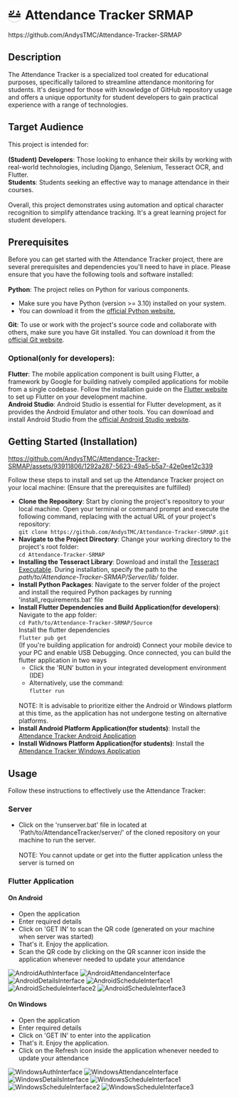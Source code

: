 **<h1><img src="https://github.com/AndysTMC/Attendance-Tracker-SRMAP/blob/222bb0104c3460f86d30b8ec818fb33ce3fc987f/Source/android/app/src/main/res/mipmap-hdpi/ic_launcher_round.png" style="width:38px; height:38px;translate: -5px 7px;">Attendance Tracker SRMAP</h1>**
<p>https://github.com/AndysTMC/Attendance-Tracker-SRMAP</p>
<h2>Description</h2>
</p>The Attendance Tracker is a specialized tool created for educational purposes, specifically tailored to streamline attendance monitoring for students. It's designed for those with knowledge of GitHub repository usage and offers a unique opportunity for student developers to gain practical experience with a range of technologies.
<h2>Target Audience</h2>
This project is intended for:<br><br>
<b>(Student) Developers</b>: Those looking to enhance their skills by working with real-world technologies, including Django, Selenium, Tesseract OCR, and Flutter.<br>
<b>Students</b>: Students seeking an effective way to manage attendance in their courses.<br><br>
Overall, this project demonstrates using automation and optical character recognition to simplify attendance tracking. It's a great learning project for student developers.
<h2>Prerequisites</h2>
Before you can get started with the Attendance Tracker project, there are several prerequisites and dependencies you'll need to have in place. Please ensure that you have the following tools and software installed:<br><br>
<b>Python</b>: The project relies on Python for various components.
<ul>
  <li>Make sure you have Python (version >= 3.10) installed on your system.</li>
  <li>You can download it from the <a href="https://www.python.org/downloads/">official Python website.</a></li>
</ul>
<b>Git</b>: To use or work with the project's source code and collaborate with others, make sure you have Git installed. You can download it from the <a href="https://git-scm.com/downloads">official Git website</a>.<br>
<h3>Optional(only for developers):</h3>
<b>Flutter</b>: The mobile application component is built using Flutter, a framework by Google for building natively compiled applications for mobile from a single codebase. Follow the installation guide on the <a href="https://docs.flutter.dev/get-started/install">Flutter website</a> to set up Flutter on your development machine.<br>
<b>Android Studio</b>: Android Studio is essential for Flutter development, as it provides the Android Emulator and other tools. You can download and install Android Studio from the <a href="https://developer.android.com/studio">official Android Studio website</a>.

<h2>Getting Started (Installation)</h2>

https://github.com/AndysTMC/Attendance-Tracker-SRMAP/assets/93911806/1292a287-5623-49a5-b5a7-42e0ee12c339

Follow these steps to install and set up the Attendance Tracker project on your local machine: (Ensure that the prerequisites are fulfilled)
<ul>
  <li><b>Clone the Repository</b>: Start by cloning the project's repository to your local machine. Open your terminal or command prompt and execute the following command, replacing <repository_url> with the actual URL of your project's repository:<br><code>git clone https://github.com/AndysTMC/Attendance-Tracker-SRMAP.git</code></li>
  <li><b>Navigate to the Project Directory</b>: Change your working directory to the project's root folder:<br><code>cd Attendance-Tracker-SRMAP</code></li>
  <li><strong>Installing the Tesseract Library</strong>: Download and install the <a href="https://github.com/AndysTMC/Attendance-Tracker-SRMAP/blob/main/Applications/Android/Attendance%20Tracker.apk">Tesseract Executable</a>. During installation, specify the path to the <em>path/to/Attendance-Tracker-SRMAP/Server/lib/</em> folder.</li>
  <li><b>Install Python Packages</b>: Navigate to the server folder of the project and install the required Python packages by running 'install_requirements.bat' file</li>
  <li><b>Install Flutter Dependencies and Build Application(for developers)</b>: Navigate to the app folder:<br><code>cd Path/to/Attendance-Tracker-SRMAP/Source</code><br>Install the flutter dependencies<br><code>flutter pub get</code><br>(If you're building application for android) Connect your mobile device to your PC and enable USB Debugging. Once connected, you can build the flutter application in two ways <ul><li>Click the 'RUN' button in your integrated development environment (IDE)</li><li>Alternatively, use the command:</li><code>flutter run</code></ul>
<br>NOTE: It is advisable to prioritize either the Android or Windows platform at this time, as the application has not undergone testing on alternative platforms.</li>
  <li><b>Install Android Platform Application(for students)</b>: Install the <a href="https://github.com/AndysTMC/Attendance-Tracker-SRMAP/tree/b2ea074ccf4ed70806a12ee58a8be6ff89779a00/Applications/Android">Attendance Tracker Android Application</a></li>
  <li><b>Install Widnows Platform Application(for students)</b>: Install the <a href="https://github.com/AndysTMC/Attendance-Tracker-SRMAP/blob/b2ea074ccf4ed70806a12ee58a8be6ff89779a00/Applications/Windows/Attendance%20Tracker.zip">Attendance Tracker Windows Application</a></li>
</ul>
<h2>Usage</h2>
Follow these instructions to effectively use the Attendance Tracker:
<h3>Server</h3>
<ul><li>Click on the 'runserver.bat' file in located at 'Path/to/AttendanceTracker/server/' of the cloned repository on your machine to run the server.</li>
  <br>NOTE: You cannot update or get into the flutter application unless the server is turned on
</ul>
<h3>Flutter Application</h3>
<h4>On Android</h4>
<ul>
  <li>Open the application</li>
  <li>Enter required details</li>
  <li>Click on 'GET IN' to scan the QR code (generated on your machine when server was started)</li>
  <li>That's it. Enjoy the application.</li>
  <li>Scan the QR code by clicking on the QR scanner icon inside the application whenever needed to update your attendance</li>
</ul>

<img src="https://github.com/AndysTMC/Attendance-Tracker-SRMAP/assets/93911806/38410673-2d70-4eca-8fd5-3d8b52005fb7" width="135" alt="AndroidAuthInterface">
<img src="https://github.com/AndysTMC/Attendance-Tracker-SRMAP/assets/93911806/fd1f3bf2-a685-4a89-977f-37100d916379" width="135" alt="AndroidAttendanceInterface">
<img src="https://github.com/AndysTMC/Attendance-Tracker-SRMAP/assets/93911806/45e3a3af-bbb0-49c6-aac2-d14f5a891e1c" width="135" alt="AndroidDetailsInterface">
<img src="https://github.com/AndysTMC/Attendance-Tracker-SRMAP/assets/93911806/ef16ac60-936f-4bee-a010-adf96a799c21" width="135" alt="AndroidScheduleInterface1">
<img src="https://github.com/AndysTMC/Attendance-Tracker-SRMAP/assets/93911806/75e56727-02f0-4d11-9a98-2d873a40a13b" width="135" alt="AndroidScheduleInterface2">
<img src="https://github.com/AndysTMC/Attendance-Tracker-SRMAP/assets/93911806/c9eff63f-c124-4bd3-b883-0893d21c4254" width="135" alt="AndroidScheduleInterface3">

<h4>On Windows</h4>
<ul>
  <li>Open the application</li>
  <li>Enter required details</li>
  <li>Click on 'GET IN' to enter into the application</li>
  <li>That's it. Enjoy the application.</li>
  <li>Click on the Refresh icon inside the application whenever needed to update your attendance</li>
</ul>

<img src="https://github.com/AndysTMC/Attendance-Tracker-SRMAP/assets/93911806/05c08375-b308-4380-89b9-a487281964f2" height="230" alt="WindowsAuthInterface">

<img src="https://github.com/AndysTMC/Attendance-Tracker-SRMAP/assets/93911806/cde540a3-17a4-4529-80c2-eb1fbdf8450c" height="230" alt="WindowsAttendanceInterface">

<img src="https://github.com/AndysTMC/Attendance-Tracker-SRMAP/assets/93911806/0fd9023e-a0bb-42a9-8c4b-1c975e986f01" height="230" alt="WindowsDetailsInterface">

<img src="https://github.com/AndysTMC/Attendance-Tracker-SRMAP/assets/93911806/372af8f7-e13d-44c6-84d7-21bc4706b330" height="230" alt="WindowsScheduleInterface1">

<img src="https://github.com/AndysTMC/Attendance-Tracker-SRMAP/assets/93911806/610de613-93e5-4e0e-b071-a2d4ed942aaf" height="230" alt="WindowsScheduleInterface2">

<img src="https://github.com/AndysTMC/Attendance-Tracker-SRMAP/assets/93911806/7438e265-e72c-4b4c-9ba6-1fc027673ab3" height="230" alt="WindowsScheduleInterface3">

